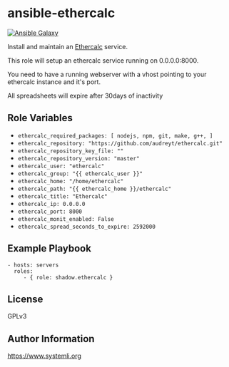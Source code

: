 ansible-ethercalc
===========================

[![Ansible Galaxy](http://img.shields.io/badge/ansible--galaxy-ethercalc-blue.svg)](https://galaxy.ansible.com/detail#/role/6657)

Install and maintain an [Ethercalc](https://ethercalc.net/) service.

This role will setup an ethercalc service running on 0.0.0.0:8000.

You need to have a running webserver with a vhost pointing to your ethercalc instance and it's port. 

All spreadsheets will expire after 30days of inactivity

Role Variables
--------------

* `ethercalc_required_packages: [ nodejs, npm, git, make, g++, ]`
* `ethercalc_repository: "https://github.com/audreyt/ethercalc.git"`
* `ethercalc_repository_key_file: ""`
* `ethercalc_repository_version: "master"`
* `ethercalc_user: "ethercalc"`
* `ethercalc_group: "{{ ethercalc_user }}"`
* `ethercalc_home: "/home/ethercalc"`
* `ethercalc_path: "{{ ethercalc_home }}/ethercalc"`
* `ethercalc_title: "Ethercalc"`
* `ethercalc_ip: 0.0.0.0`
* `ethercalc_port: 8000`
* `ethercalc_monit_enabled: False`
* `ethercalc_spread_seconds_to_expire: 2592000`


Example Playbook
----------------

    - hosts: servers
      roles:
         - { role: shadow.ethercalc }

License
-------

GPLv3

Author Information
------------------

https://www.systemli.org
